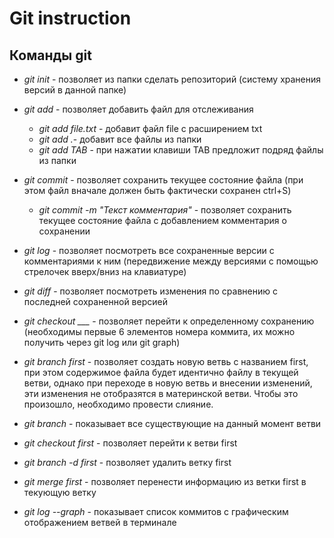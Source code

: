 # **Git instruction**

## **Команды git**
* *git init* - позволяет из папки сделать репозиторий (систему хранения версий в данной папке)
* *git add* - позволяет добавить файл для отслеживания

    * *git add file.txt* - добавит файл file с расширением txt
    * *git add .*- добавит все файлы из папки
    * *git add TAB* - при нажатии клавиши TAB предложит подряд файлы из папки

* *git commit* - позволяет сохранить текущее состояние файла (при этом файл вначале должен быть фактически сохранен ctrl+S)

    * *git commit -m "Текст комментария"* - позволяет сохранить текущее состояние файла с добавлением комментария о сохранении

* *git log* - позволяет посмотреть все сохраненные версии с комментариями к ним (передвижение между версиями с помощью стрелочек вверх/вниз на клавиатуре)

* *git diff* - позволяет посмотреть изменения по сравнению с последней сохраненной версией

* *git checkout ___* - позволяет перейти к определенному сохранению (необходимы первые 6 элементов номера коммита, их можно получить через git log или git graph)

* *git branch first* - позволяет создать новую ветвь с названием first, при этом содержимое файла будет идентично файлу в текущей ветви, однако при переходе в новую ветвь и внесении изменений, эти изменения не отобразятся в материнской ветви. Чтобы это произошло, необходимо провести слияние.

* *git branch* - показывает все существующие на данный момент ветви

* *git checkout first* - позволяет перейти к ветви first

* *git branch -d first* - позволяет удалить ветку first
 
* *git merge first* - позволяет перенести информацию из ветки first в текующую ветку

* *git log --graph* - показывает список коммитов с графическим отображением ветвей в терминале